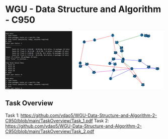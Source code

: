 # WGU - Data Structure and Algorithm - C950
![img](https://github.com/vdao5/WGU-Data-Structure-and-Algorithm-2-C950/blob/main/demo.png?raw=true)

## Task Overview
Task 1: https://github.com/vdao5/WGU-Data-Structure-and-Algorithm-2-C950/blob/main/TaskOverview/Task_1.pdf
Task 2: https://github.com/vdao5/WGU-Data-Structure-and-Algorithm-2-C950/blob/main/TaskOverview/Task_2.pdf
